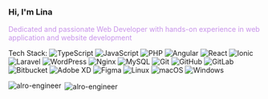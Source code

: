 <h3>Hi, I'm Lina</h1>
<p style="color: #c792ea;">Dedicated and passionate Web Developer with hands-on experience in web application and website development</p>

Tech Stack:
![TypeScript](https://img.shields.io/badge/typescript-%23007ACC.svg?style=for-the-badge&logo=typescript&logoColor=white)  ![JavaScript](https://img.shields.io/badge/javascript-%23323330.svg?style=flat-square&logo=javascript&logoColor=%23F7DF1E)  ![PHP](https://img.shields.io/badge/php-%23777BB4.svg?style=for-the-badge&logo=php&logoColor=white)  ![Angular](https://img.shields.io/badge/angular-%23DD0031.svg?style=flat-square&logo=angular&logoColor=white)  ![React](https://img.shields.io/badge/react-%2320232a.svg?style=for-the-badge&logo=react&logoColor=%2361DAFB)  ![Ionic](https://img.shields.io/badge/Ionic-%233880FF.svg?style=flat-square&logo=Ionic&logoColor=white)  ![Laravel](https://img.shields.io/badge/laravel-%23FF2D20.svg?style=flat-square&logo=laravel&logoColor=white)  ![WordPress](https://img.shields.io/badge/WordPress-%23117AC9.svg?style=for-the-badge&logo=WordPress&logoColor=white)  ![Nginx](https://img.shields.io/badge/nginx-%23009639.svg?style=flat-square&logo=nginx&logoColor=white)  ![MySQL](https://img.shields.io/badge/mysql-4479A1.svg?style=flat-square&logo=mysql&logoColor=white)  	![Git](https://img.shields.io/badge/git-%23F05033.svg?style=for-the-badge&logo=git&logoColor=white)  ![GitHub](https://img.shields.io/badge/github-%23121011.svg?style=flat-square&logo=github&logoColor=white) 	![GitLab](https://img.shields.io/badge/gitlab-%23181717.svg?style=for-the-badge&logo=gitlab&logoColor=white)  ![Bitbucket](https://img.shields.io/badge/bitbucket-%230047B3.svg?style=for-the-badge&logo=bitbucket&logoColor=white)   ![Adobe XD](https://img.shields.io/badge/Adobe%20XD-470137?style=for-the-badge&logo=Adobe%20XD&logoColor=#FF61F6)  ![Figma](https://img.shields.io/badge/figma-%23F24E1E.svg?style=for-the-badge&logo=figma&logoColor=white)  ![Linux](https://img.shields.io/badge/Linux-FCC624?style=for-the-badge&logo=linux&logoColor=black)  ![macOS](https://img.shields.io/badge/mac%20os-000000?style=for-the-badge&logo=macos&logoColor=F0F0F0)  ![Windows](https://img.shields.io/badge/Windows-0078D6?style=for-the-badge&logo=windows&logoColor=white)    

<p><img align="left" src="https://github-readme-stats.vercel.app/api/top-langs/?username=AlRo-Engineer&theme=nightowl&show_icons=true&hide_border=false&layout=compact" alt="alro-engineer" /></p>

<p>&nbsp;<img align="center" src="https://github-readme-stats.vercel.app/api?username=AlRo-Engineer&theme=nightowl&show_icons=true&hide_border=false&count_private=true" alt="alro-engineer" /></p>
